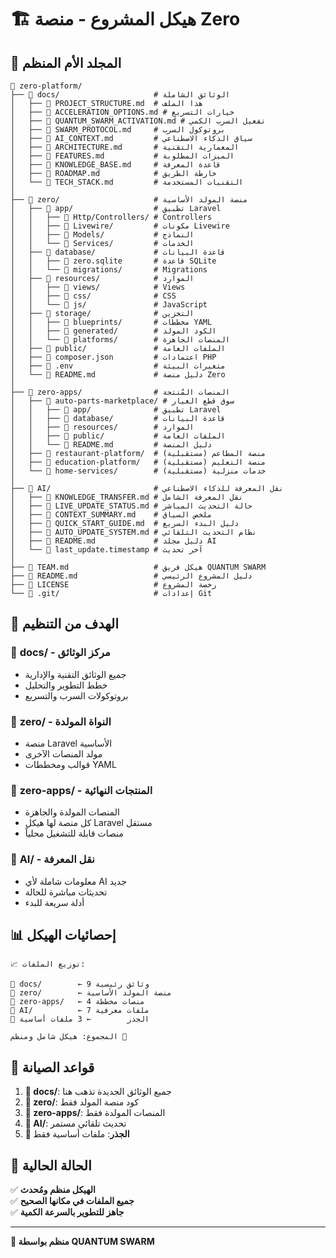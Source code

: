 # 🏗️ هيكل المشروع - منصة Zero

## 📁 المجلد الأم المنظم

```
📂 zero-platform/
├── 📁 docs/                     # الوثائق الشاملة
│   ├── 📄 PROJECT_STRUCTURE.md  # هذا الملف
│   ├── 📄 ACCELERATION_OPTIONS.md # خيارات التسريع
│   ├── 📄 QUANTUM_SWARM_ACTIVATION.md # تفعيل السرب الكمي
│   ├── 📄 SWARM_PROTOCOL.md     # بروتوكول السرب
│   ├── 📄 AI_CONTEXT.md         # سياق الذكاء الاصطناعي
│   ├── 📄 ARCHITECTURE.md       # المعمارية التقنية
│   ├── 📄 FEATURES.md           # الميزات المطلوبة
│   ├── 📄 KNOWLEDGE_BASE.md     # قاعدة المعرفة
│   ├── 📄 ROADMAP.md            # خارطة الطريق
│   └── 📄 TECH_STACK.md         # التقنيات المستخدمة
│
├── 📁 zero/                     # منصة المولد الأساسية
│   ├── 📁 app/                  # تطبيق Laravel
│   │   ├── 📁 Http/Controllers/ # Controllers
│   │   ├── 📁 Livewire/         # مكونات Livewire
│   │   ├── 📁 Models/           # النماذج
│   │   └── 📁 Services/         # الخدمات
│   ├── 📁 database/             # قاعدة البيانات
│   │   ├── 📄 zero.sqlite       # قاعدة SQLite
│   │   └── 📁 migrations/       # Migrations
│   ├── 📁 resources/            # الموارد
│   │   ├── 📁 views/            # Views
│   │   ├── 📁 css/              # CSS
│   │   └── 📁 js/               # JavaScript
│   ├── 📁 storage/              # التخزين
│   │   ├── 📁 blueprints/       # مخططات YAML
│   │   ├── 📁 generated/        # الكود المولد
│   │   └── 📁 platforms/        # المنصات الجاهزة
│   ├── 📁 public/               # الملفات العامة
│   ├── 📄 composer.json         # اعتمادات PHP
│   ├── 📄 .env                  # متغيرات البيئة
│   └── 📄 README.md             # دليل منصة Zero
│
├── 📁 zero-apps/                # المنصات المُنتجة
│   ├── 📁 auto-parts-marketplace/ # سوق قطع الغيار
│   │   ├── 📁 app/              # تطبيق Laravel
│   │   ├── 📁 database/         # قاعدة البيانات
│   │   ├── 📁 resources/        # الموارد
│   │   ├── 📁 public/           # الملفات العامة
│   │   └── 📄 README.md         # دليل المنصة
│   ├── 📁 restaurant-platform/  # منصة المطاعم (مستقبلية)
│   ├── 📁 education-platform/   # منصة التعليم (مستقبلية)
│   └── 📁 home-services/        # خدمات منزلية (مستقبلية)
│
├── 📁 AI/                       # نقل المعرفة للذكاء الاصطناعي
│   ├── 📄 KNOWLEDGE_TRANSFER.md # نقل المعرفة الشامل
│   ├── 📄 LIVE_UPDATE_STATUS.md # حالة التحديث المباشر
│   ├── 📄 CONTEXT_SUMMARY.md    # ملخص السياق
│   ├── 📄 QUICK_START_GUIDE.md  # دليل البدء السريع
│   ├── 📄 AUTO_UPDATE_SYSTEM.md # نظام التحديث التلقائي
│   ├── 📄 README.md             # دليل مجلد AI
│   └── 📄 last_update.timestamp # آخر تحديث
│
├── 📄 TEAM.md                   # هيكل فريق QUANTUM SWARM
├── 📄 README.md                 # دليل المشروع الرئيسي
├── 📄 LICENSE                   # رخصة المشروع
└── 📁 .git/                     # إعدادات Git
```

## 🎯 الهدف من التنظيم

### 📁 **docs/** - مركز الوثائق
- جميع الوثائق التقنية والإدارية
- خطط التطوير والتحليل
- بروتوكولات السرب والتسريع

### 📁 **zero/** - النواة المولدة
- منصة Laravel الأساسية
- مولد المنصات الآخرى
- قوالب ومخططات YAML

### 📁 **zero-apps/** - المنتجات النهائية
- المنصات المولدة والجاهزة
- كل منصة لها هيكل Laravel مستقل
- منصات قابلة للتشغيل محلياً

### 📁 **AI/** - نقل المعرفة
- معلومات شاملة لأي AI جديد
- تحديثات مباشرة للحالة
- أدلة سريعة للبدء

## 📊 إحصائيات الهيكل

```
📈 توزيع الملفات:

📁 docs/        ← 9 وثائق رئيسية
📁 zero/        ← منصة المولد الأساسية  
📁 zero-apps/   ← 4 منصات مخططة
📁 AI/          ← 7 ملفات معرفية
📄 الجذر        ← 3 ملفات أساسية

المجموع: هيكل شامل ومنظم 🎯
```

## 🔄 قواعد الصيانة

1. **📁 docs/**: جميع الوثائق الجديدة تذهب هنا
2. **📁 zero/**: كود منصة المولد فقط
3. **📁 zero-apps/**: المنصات المولدة فقط
4. **📁 AI/**: تحديث تلقائي مستمر
5. **📄 الجذر**: ملفات أساسية فقط

## 🚀 الحالة الحالية

✅ **الهيكل منظم ومُحدث**  
✅ **جميع الملفات في مكانها الصحيح**  
✅ **جاهز للتطوير بالسرعة الكمية**  

---
**🌌 منظم بواسطة QUANTUM SWARM**